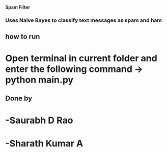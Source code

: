 #### Spam Filter
### Uses Naive Bayes to classify text messages as spam and ham

## how to run
# Open terminal in current folder and enter the following command -> python main.py

## Done by
# -Saurabh D Rao
# -Sharath Kumar A